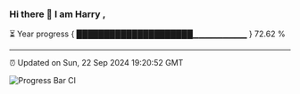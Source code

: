 ### Hi there 👋 I am Harry , 

⏳ Year progress { █████████████████████▁▁▁▁▁▁▁▁▁ } 72.62 %

---

⏰ Updated on Sun, 22 Sep 2024 19:20:52 GMT

![Progress Bar CI](https://github.com/duykhang68/duykhang68/workflows/Progress%20Bar%20CI/badge.svg)
